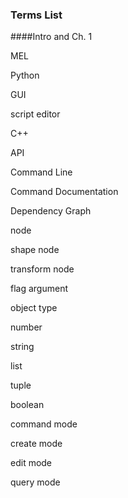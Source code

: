 ### Terms List

####Intro and Ch. 1

MEL

Python

GUI

script editor

C++

API

Command Line

Command Documentation

Dependency Graph

node

shape node

transform node

flag argument

object type

number

string

list

tuple

boolean

command mode

create mode

edit mode

query mode



<!-- #### Introduction

programming

source code

if/else

python

debugging

strings

web scraping

interpreter

IDE (interactive development environment)

interactive shell

stack overflow

### Chapter 1

expression

value

operator

evaluate

precedence

data type

integer (int)

floating-point number (float)

strings (str)

blank string

string concatenation

string replication

variable

assignment statement

assignment operator

initialize

overwrite

file editor

terminate/exit

comment out

call/pass

argument

### Chapter 2

flow control statements

boolean

comparison operator

boolean operators

truth table

condition

blocks

execution (program execution)

if/else/elif

while loop

infinite loop

built-in functions

standard library

condition

### Chapter 3

function

deduplicating

arguments

parameter

return value

none

keyword argument

scope (local/global)

local/global variable

exception

### Chapter 4

list

list value

comma delimited

index

slice

multiple assignment trick

method

modified in place

tuple

list reference

### Chapter 5

dictionary

key

value

key/value pair -->
